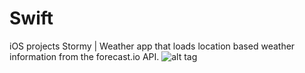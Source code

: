 # Swift

iOS projects
Stormy | Weather app that loads location based weather information from the forecast.io API.
![alt tag](http://i.imgur.com/44V2r2J.png)

